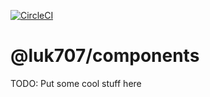 [![CircleCI](https://circleci.com/gh/luk707/components.svg?style=svg)](https://circleci.com/gh/luk707/components)

# @luk707/components

TODO: Put some cool stuff here
